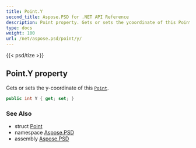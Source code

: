 ```yaml
---
title: Point.Y
second_title: Aspose.PSD for .NET API Reference
description: Point property. Gets or sets the ycoordinate of this Point
type: docs
weight: 100
url: /net/aspose.psd/point/y/
---
```

{{< psd/tize >}}
## Point.Y property

Gets or sets the y-coordinate of this [`Point`](../).

```csharp
public int Y { get; set; }
```

### See Also

* struct [Point](../)
* namespace [Aspose.PSD](../../../aspose.psd/)
* assembly [Aspose.PSD](../../../)


